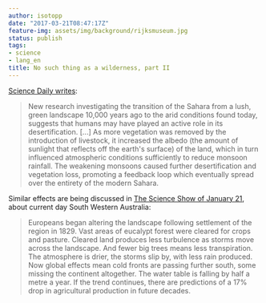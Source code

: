 ```yaml
---
author: isotopp
date: "2017-03-21T08:47:17Z"
feature-img: assets/img/background/rijksmuseum.jpg
status: publish
tags:
- science
- lang_en
title: No such thing as a wilderness, part II
---
```

[Science Daily writes](https://www.sciencedaily.com/releases/2017/03/170314111320.htm): 

> New research investigating the transition of the Sahara from a lush, green
> landscape 10,000 years ago to the arid conditions found today, suggests
> that humans may have played an active role in its desertification. [...]
> As more vegetation was removed by the introduction of livestock, it
> increased the albedo (the amount of sunlight that reflects off the earth's
> surface) of the land, which in turn influenced atmospheric conditions
> sufficiently to reduce monsoon rainfall. The weakening monsoons caused
> further desertification and vegetation loss, promoting a feedback loop
> which eventually spread over the entirety of the modern Sahara.

Similar effects are being discussed in 
[The Science Show of January 21](http://www.abc.net.au/radionational/programs/scienceshow/effects-of-the-changing-climate-in-south-western-australia/8175170),
about current day South Western Australia:

> Europeans began altering the landscape following settlement of the region
> in 1829. Vast areas of eucalypt forest were cleared for crops and pasture.
> Cleared land produces less turbulence as storms move across the landscape.
> And fewer big trees means less transpiration. The atmosphere is drier, the
> storms slip by, with less rain produced. Now global effects mean cold
> fronts are passing further south, some missing the continent altogether.
> The water table is falling by half a metre a year. If the trend continues,
> there are predictions of a 17% drop in agricultural production in future
> decades.
